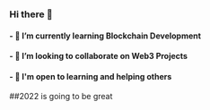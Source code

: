 ### Hi there 👋

<!--
**ezeamaka2/ezeamaka2** is a ✨ _special_ ✨ repository because its `README.md` (this file) appears on your GitHub profile.

Here are some ideas to get you started:

- 🔭 I’m currently working on ...
- 🌱 I’m currently learning ...
- 👯 I’m looking to collaborate on ...
- 🤔 I’m looking for help with ...
- 💬 Ask me about ...
- 📫 How to reach me: ...
- 😄 Pronouns: ...
- ⚡ Fun fact: ...
-->
#### - 🌱 I’m currently learning Blockchain Development
#### - 👯 I’m looking to collaborate on Web3 Projects
#### - 🌱 I'm open to learning and helping others

##2022 is going to be great
